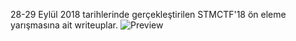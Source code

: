 28-29 Eylül 2018 tarihlerinde gerçekleştirilen STMCTF'18 ön eleme yarışmasına ait writeuplar.
![Preview](https://github.com/stmctf/stmctf17/blob/master/stmctf17.png)
